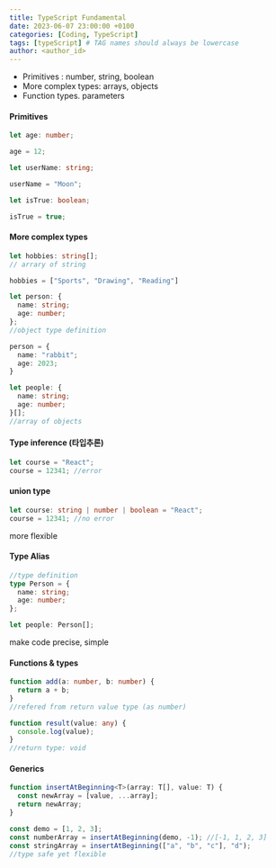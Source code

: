 ```yaml
---
title: TypeScript Fundamental
date: 2023-06-07 23:00:00 +0100
categories: [Coding, TypeScript]
tags: [typeScript] # TAG names should always be lowercase
author: <author_id>
---
```


- Primitives : number, string, boolean
- More complex types: arrays, objects
- Function types. parameters

#### Primitives

```typescript
let age: number;

age = 12;

let userName: string;

userName = "Moon";

let isTrue: boolean;

isTrue = true;
```

#### More complex types

```typescript
let hobbies: string[];
// arrary of string

hobbies = ["Sports", "Drawing", "Reading"]

let person: {
  name: string;
  age: number;
};
//object type definition

person = {
  name: "rabbit";
  age: 2023;
}

let people: {
  name: string;
  age: number;
}[];
//array of objects
```

#### Type inference (타입추론)

```typescript
let course = "React";
course = 12341; //error
```

#### union type

```typescript
let course: string | number | boolean = "React";
course = 12341; //no error
```

more flexible

#### Type Alias

```typescript
//type definition
type Person = {
  name: string;
  age: number;
};

let people: Person[];
```

make code precise, simple

#### Functions & types

```typescript
function add(a: number, b: number) {
  return a + b;
}
//refered from return value type (as number)

function result(value: any) {
  console.log(value);
}
//return type: void
```

#### Generics

```typescript
function insertAtBeginning<T>(array: T[], value: T) {
  const newArray = [value, ...array];
  return newArray;
}

const demo = [1, 2, 3];
const numberArray = insertAtBeginning(demo, -1); //[-1, 1, 2, 3]
const stringArray = insertAtBeginning(["a", "b", "c"], "d");
//type safe yet flexible
```
